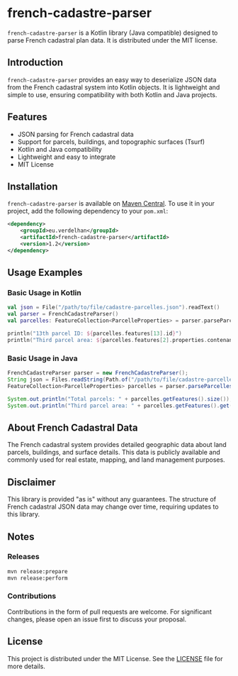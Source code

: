 # french-cadastre-parser

`french-cadastre-parser` is a Kotlin library (Java compatible) designed to parse French cadastral plan data. It is distributed under the MIT license.

## Introduction

`french-cadastre-parser` provides an easy way to deserialize JSON data from the French cadastral system into Kotlin objects. It is lightweight and simple to use, ensuring compatibility with both Kotlin and Java projects.

## Features

- JSON parsing for French cadastral data
- Support for parcels, buildings, and topographic surfaces (Tsurf)
- Kotlin and Java compatibility
- Lightweight and easy to integrate
- MIT License

## Installation

`french-cadastre-parser` is available on [Maven Central](https://central.sonatype.com/artifact/eu.verdelhan/french-cadastre-parser). To use it in your project, add the following dependency to your `pom.xml`:

```xml
<dependency>
    <groupId>eu.verdelhan</groupId>
    <artifactId>french-cadastre-parser</artifactId>
    <version>1.2</version>
</dependency>
```

## Usage Examples

### Basic Usage in Kotlin

```kotlin
val json = File("/path/to/file/cadastre-parcelles.json").readText()
val parser = FrenchCadastreParser()
val parcelles: FeatureCollection<ParcelleProperties> = parser.parseParcellesJson(json)

println("13th parcel ID: ${parcelles.features[13].id}")
println("Third parcel area: ${parcelles.features[2].properties.contenance}")
```

### Basic Usage in Java

```java
FrenchCadastreParser parser = new FrenchCadastreParser();
String json = Files.readString(Path.of("/path/to/file/cadastre-parcelles.json"));
FeatureCollection<ParcelleProperties> parcelles = parser.parseParcellesJson(json);

System.out.println("Total parcels: " + parcelles.getFeatures().size());
System.out.println("Third parcel area: " + parcelles.getFeatures().get(2).getProperties().getContenance());
```

## About French Cadastral Data

The French cadastral system provides detailed geographic data about land parcels, buildings, and surface details. This data is publicly available and commonly used for real estate, mapping, and land management purposes.

## Disclaimer

This library is provided "as is" without any guarantees. The structure of French cadastral JSON data may change over time, requiring updates to this library.

## Notes

### Releases

```bash
mvn release:prepare
mvn release:perform
```

### Contributions

Contributions in the form of pull requests are welcome. For significant changes, please open an issue first to discuss your proposal.

## License

This project is distributed under the MIT License. See the [LICENSE](LICENSE) file for more details.

